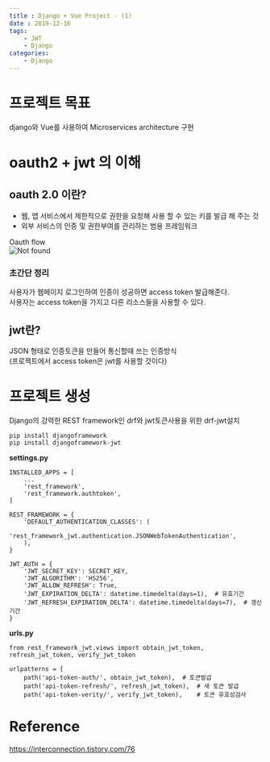 ```yaml
---
title : Django + Vue Project - (1)
date : 2019-12-16
tags:
    - JWT
    - Django
categories:
    - Django
---
```


# 프로젝트 목표
django와 Vue를 사용하여 Microservices architecture 구현

# oauth2 + jwt 의 이해
## oauth 2.0 이란?
- 웹, 앱 서비스에서 제한적으로 권한을 요청해 사용 할 수 있는 키를 발급 해 주는 것
- 외부 서비스의 인증 및 권한부여를 관리하는 범용 프레임워크

Oauth flow  
![Not found](/asset/post-img/oauth_flow.png "Oauth flow")

### 초간단 정리
사용자가 웹페이지 로그인하여 인증이 성공하면 access token 발급해준다.  
사용자는 access token을 가지고 다른 리소스들을 사용할 수 있다.

## jwt란?
JSON 형태로 인증토큰을 만들어 통신할때 쓰는 인증방식  
(프로젝트에서 access token은 jwt를 사용할 것이다)

# 프로젝트 생성
Django의 강력한 REST framework인 drf와 jwt토큰사용을 위한 drf-jwt설치

```shell
pip install djangoframework
pip install djangoframework-jwt
```

**settings.py**
```
INSTALLED_APPS = [
    ...
    'rest_framework',
    'rest_framework.authtoken',
]

REST_FRAMEWORK = {
    'DEFAULT_AUTHENTICATION_CLASSES': (
        'rest_framework_jwt.authentication.JSONWebTokenAuthentication',
    ),
}

JWT_AUTH = {
    'JWT_SECRET_KEY': SECRET_KEY,
    'JWT_ALGORITHM': 'HS256',
    'JWT_ALLOW_REFRESH': True,
    'JWT_EXPIRATION_DELTA': datetime.timedelta(days=1),  # 유효기간
    'JWT_REFRESH_EXPIRATION_DELTA': datetime.timedelta(days=7),  # 갱신기간
}
```

**urls.py**
```
from rest_framework_jwt.views import obtain_jwt_token, refresh_jwt_token, verify_jwt_token

urlpatterns = [
    path('api-token-auth/', obtain_jwt_token),  # 토큰발급
    path('api-token-refresh/', refresh_jwt_token),  # 새 토큰 발급
    path('api-token-verity/', verify_jwt_token),    # 토큰 유효성검사

```
# Reference
<https://interconnection.tistory.com/76>
